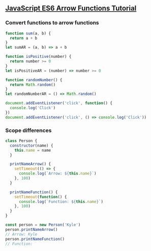 ## [JavaScript ES6 Arrow Functions Tutorial](https://www.youtube.com/watch?v=h33Srr5J9nY)

### Convert functions to arrow functions

```js
function sum(a, b) {
  return a + b
}
let sumAR = (a, b) => a + b

function isPositive(number) {
  return number >= 0
}
let isPositiveAR = (number) => number >= 0

function randomNumber() {
  return Math.random()
}
let randomNumberAR = () => Math.random()

document.addEventListener('click', function() {
  console.log('Click')
})
document.addEventListener('click', () => console.log('Click'))
```

### Scope differences

```js
class Person {
  constructor(name) {
    this.name = name
  }

  printNameArrow() {
    setTimeout(() => {
      console.log(`Arrow: ${this.name}`)
    }, 100)
  }

  printNameFunction() {
    setTimeout(function() {
      console.log(`Function: ${this.name}`)
    }, 100)
  }
}

const person = new Person('Kyle')
person.printNameArrow()
// Arrow: Kyle
person.printNameFunction()
// Function: 
```